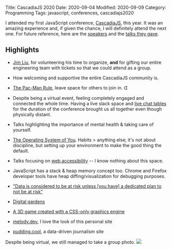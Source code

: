 Title: CascadiaJS 2020
Date: 2020-09-04
Modified: 2020-09-09
Category: Programming
Tags: javascript, conferences, cascadiajs2020

I attended my first JavaScript conference,
[CascadiaJS](https://2020.cascadiajs.com/), this year. It was an amazing
experience and, if given the chance, I will definitely attend the next one. For
future reference, here are the [speakers](https://2020.cascadiajs.com/speakers)
and the [talks they gave](https://2020.cascadiajs.com/schedule).

## Highlights
* [Jim Liu](https://twitter.com/jimcalliu), for volunteering his time to
  organize, **and** for gifting our entire engineering team with tickets so
  that we could attend as a group.

* How welcoming and supportive the entire CascadiaJS community is.

* [The Pac-Man
  Rule](https://www.ericholscher.com/blog/2017/aug/2/pacman-rule-conferences/#the-pac-man-rule),
  leave space for others to join in. ᗧ

* Despite being a virtual event, feeling completely engaged and connected the
  whole time. Having a live slack space and [live chat
  tables](https://remo.co/) for the duration of the conference brought us all
  together even though physically distant.

* Talks highlighting the importance of mental health & taking care of yourself.

* [The Operating System of
  You](https://www.swyx.io/speaking/operating-system-of-you). Habits > anything
  else; it's not about discipline, but setting up your environment to make the
  good thing the default.

* Talks focusing on [web
  accessibility](https://www.a11yproject.com/resources/#blogs) -- I know
  nothing about this space.

* JavaScript has a stack & heap memory concept too. Chrome and Firefox
  developer tools have heap diffing/visualization for debugging purposes.

* ["Data is considered to be at risk unless \[you have\] a dedicated plan to
  not be at
  risk"](https://datascience.codata.org/articles/10.5334/dsj-2020-010/)

* [Digital gardens](https://joelhooks.com/digital-garden)

* [A 3D game created with a CSS-only graphics
  engine](https://pantel.is/projects/css3d/)

* [melody.dev](https://melody.dev/), I love the look of this personal site

* [pudding.cool](https://pudding.cool/), a data-driven journalism site

Despite being virtual, we still managed to take a group photo.
<a alt="picture of cascadiajs attendees" target="_blank" href="https://openseadragon.github.io/openseadragonizer/?img=https%3A%2F%2Fbucketeer-426ab8bc-d3c6-42d1-a2a7-683f96de6df6.s3.amazonaws.com%2Fpublic%2Fgroup_photo_415.png&encoded=true">
    ![]({static}/images/cascadiajs-2020-photo-scaled.jpg)
</a>
